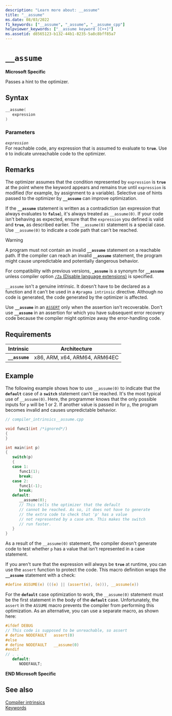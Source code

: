 ```yaml
---
description: "Learn more about: __assume"
title: "__assume"
ms.date: 08/03/2022
f1_keywords: ["__assume", "_assume", "__assume_cpp"]
helpviewer_keywords: ["__assume keyword [C++]"]
ms.assetid: d8565123-b132-44b1-8235-5a8c8bff85a7
---
```

# `__assume`

**Microsoft Specific**

Passes a hint to the optimizer.

## Syntax

```C
__assume(
   expression
)
```

### Parameters

*`expression`*\
For reachable code, any expression that is assumed to evaluate to **`true`**. Use `0` to indicate unreachable code to the optimizer.

## Remarks

The optimizer assumes that the condition represented by `expression` is **`true`** at the point where the keyword appears and remains true until `expression` is modified (for example, by assignment to a variable). Selective use of hints passed to the optimizer by **`__assume`** can improve optimization.

If the **`__assume`** statement is written as a contradiction (an expression that always evaluates to **`false`**), it's always treated as `__assume(0)`. If your code isn't behaving as expected, ensure that the `expression` you defined is valid and **`true`**, as described earlier. The `__assume(0)` statement is a special case. Use `__assume(0)` to indicate a code path that can't be reached.

> [!WARNING]
> A program must not contain an invalid **`__assume`** statement on a reachable path. If the compiler can reach an invalid **`__assume`** statement, the program might cause unpredictable and potentially dangerous behavior.

For compatibility with previous versions, **`_assume`** is a synonym for **`__assume`** unless compiler option [`/Za` (Disable language extensions)](../build/reference/za-ze-disable-language-extensions.md) is specified.

`__assume` isn't a genuine intrinsic. It doesn't have to be declared as a function and it can't be used in a `#pragma intrinsic` directive. Although no code is generated, the code generated by the optimizer is affected.

Use **`__assume`** in an [`ASSERT`](../c-runtime-library/reference/assert-asserte-assert-expr-macros.md) only when the assertion isn't recoverable. Don't use **`__assume`** in an assertion for which you have subsequent error recovery code because the compiler might optimize away the error-handling code.

## Requirements

| Intrinsic | Architecture |
|--|--|
| **`__assume`** | x86, ARM, x64, ARM64, ARM64EC |

## Example

The following example shows how to use `__assume(0)` to indicate that the **`default`** case of a **`switch`** statement can't be reached. It's the most typical use of `__assume(0)`. Here, the programmer knows that the only possible inputs for `p` will be 1 or 2. If another value is passed in for `p`, the program becomes invalid and causes unpredictable behavior.

```cpp
// compiler_intrinsics__assume.cpp

void func1(int /*ignored*/)
{
}

int main(int p)
{
   switch(p)
   {
   case 1:
      func1(1);
      break;
   case 2:
      func1(-1);
      break;
   default:
      __assume(0);
      // This tells the optimizer that the default
      // cannot be reached. As so, it does not have to generate
      // the extra code to check that 'p' has a value
      // not represented by a case arm. This makes the switch
      // run faster.
   }
}
```

As a result of the `__assume(0)` statement, the compiler doesn't generate code to test whether `p` has a value that isn't represented in a case statement.

If you aren't sure that the expression will always be **`true`** at runtime, you can use the `assert` function to protect the code. This macro definition wraps the **`__assume`** statement with a check:

```C
#define ASSUME(e) (((e) || (assert(e), (e))), __assume(e))
```

For the **`default`** case optimization to work, the `__assume(0)` statement must be the first statement in the body of the **`default`** case. Unfortunately, the `assert` in the `ASSUME` macro prevents the compiler from performing this optimization. As an alternative, you can use a separate macro, as shown here:

```C
#ifdef DEBUG
// This code is supposed to be unreachable, so assert
# define NODEFAULT   assert(0)
#else
# define NODEFAULT   __assume(0)
#endif
// . . .
   default:
      NODEFAULT;
```

**END Microsoft Specific**

## See also

[Compiler intrinsics](../intrinsics/compiler-intrinsics.md)\
[Keywords](../cpp/keywords-cpp.md)
